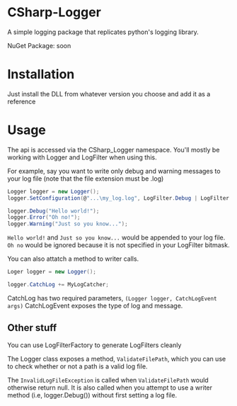 # CSharp-Logger

A simple logging package that replicates python's logging library.

NuGet Package: soon

# Installation

Just install the DLL from whatever version you choose and add it as a reference

# Usage

The api is accessed via the CSharp_Logger namespace. You'll mostly be working with Logger and LogFilter when using this.

For example, say you want to write only debug and warning messages to your log file (note that the file extension must be .log)
```c#
Logger logger = new Logger();
logger.SetConfiguration(@"...\my_log.log", LogFilter.Debug | LogFilter.Warning); // A directory path is also valid and will create a file named 'cs-log.log' by default

logger.Debug("Hello world!");
logger.Error("Oh no!");
logger.Warning("Just so you know...");
```

`Hello world!` and `Just so you know...` would be appended to your log file. `Oh no` would be ignored because it is not specified in your LogFilter bitmask.

You can also attatch a method to writer calls.

```c#
Loger logger = new Logger();

logger.CatchLog += MyLogCatcher;
```

CatchLog has two required parameters, `(Logger logger, CatchLogEvent args)`
CatchLogEvent exposes the type of log and message.

## Other stuff

You can use LogFilterFactory to generate LogFilters cleanly

The Logger class exposes a method, `ValidateFilePath`, which you can use to check whether or not a path is a valid log file.

The `InvalidLogFileException` is called when `ValidateFilePath` would otherwise return null. It is also called when you attempt to use a writer method (i.e, logger.Debug()) without first setting a log file.
